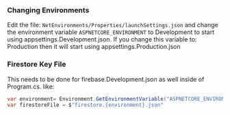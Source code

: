 ### Changing Environments

Edit the file: `NetEnvironments/Properties/launchSettings.json` and change the environment 
variable `ASPNETCORE_ENVIRONMENT` to Development to start using appsettings.Development.json. 
If you change this variable to: Production then it will start using 
appsettings.Production.json

### Firestore Key File
This needs to be done for firebase.Development.json as well inside of Program.cs. like:

```c#
var environment= Environment.GetEnvironmentVariable("ASPNETCORE_ENVIRONMENT");
var firestoreFile = $"firestore.{environment}.json"
```


